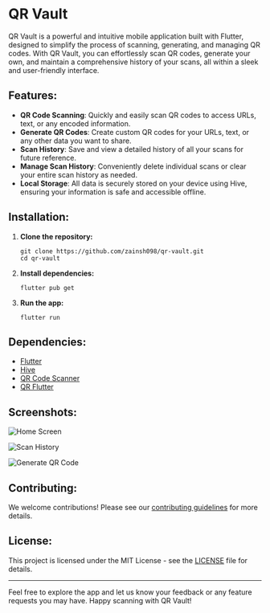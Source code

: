 # QR Vault

<p>QR Vault is a powerful and intuitive mobile application built with Flutter, designed to simplify the process of scanning, generating, and managing QR codes. With QR Vault, you can effortlessly scan QR codes, generate your own, and maintain a comprehensive history of your scans, all within a sleek and user-friendly interface.</p>

<h2>Features:</h2>
<ul>
  <li><strong>QR Code Scanning</strong>: Quickly and easily scan QR codes to access URLs, text, or any encoded information.</li>
  <li><strong>Generate QR Codes</strong>: Create custom QR codes for your URLs, text, or any other data you want to share.</li>
  <li><strong>Scan History</strong>: Save and view a detailed history of all your scans for future reference.</li>
  <li><strong>Manage Scan History</strong>: Conveniently delete individual scans or clear your entire scan history as needed.</li>
  <li><strong>Local Storage</strong>: All data is securely stored on your device using Hive, ensuring your information is safe and accessible offline.</li>
</ul>

<h2>Installation:</h2>
<ol>
  <li><strong>Clone the repository:</strong>
    <pre><code>git clone https://github.com/zainsh098/qr-vault.git
cd qr-vault</code></pre>
  </li>
  <li><strong>Install dependencies:</strong>
    <pre><code>flutter pub get</code></pre>
  </li>
  <li><strong>Run the app:</strong>
    <pre><code>flutter run</code></pre>
  </li>
</ol>

<h2>Dependencies:</h2>
<ul>
  <li><a href="https://flutter.dev/">Flutter</a></li>
  <li><a href="https://pub.dev/packages/hive">Hive</a></li>
  <li><a href="https://pub.dev/packages/qr_code_scanner">QR Code Scanner</a></li>
  <li><a href="https://pub.dev/packages/qr_flutter">QR Flutter</a></li>
</ul>

<h2>Screenshots:</h2>
<p><img src="https://github.com/zainsh098/Qr_Vault/assets/92949137/a1673323-f3e8-491d-91e6-d8e3b0086c79" alt="Home Screen" /></p>
<p><img src="https://github.com/zainsh098/Qr_Vault/assets/92949137/23087db9-3570-4408-9041-dd5870419d34" alt="Scan History" /></p>
<p><img src="https://github.com/zainsh098/Qr_Vault/assets/92949137/2f2ed7ff-8c51-4cf2-aa2b-296fa1a36820" alt="Generate QR Code" /></p>

<h2>Contributing:</h2>
<p>We welcome contributions! Please see our <a href="path/to/contributing.md">contributing guidelines</a> for more details.</p>

<h2>License:</h2>
<p>This project is licensed under the MIT License - see the <a href="Zain Shakoor ">LICENSE</a> file for details.</p>

<hr />
<p>Feel free to explore the app and let us know your feedback or any feature requests you may have. Happy scanning with QR Vault!</p>
